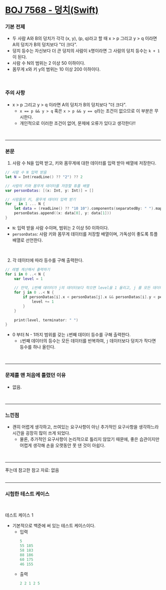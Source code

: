 # [BOJ 7568 - 덩치(Swift)](https://www.acmicpc.net/problem/7568)

### 기본 전제<br/>
 - 두 사람 A와 B의 덩치가 각각 (x, y), (p, q)라고 할 때 x > p 그리고 y > q 이라면 A의 덩치가 B의 덩치보다 "더 크다".<br/>
 - 덩치 등수는 자신보다 더 큰 덩치의 사람이 `k`명이라면 그 사람의 덩치 등수는 `k + 1`이 된다.<br/>
 - 사람 수 N의 범위는 2 이상 50 이하이다.<br/>
 - 몸무게 x와 키 y의 범위는 10 이상 200 이하이다.<br/> 
<br/>

### 주의 사항<br/>
 - x > p 그리고 y > q 이라면 A의 덩치가 B의 덩치보다 "더 크다".<br/>
    - `x == p && y > q` 혹은 `x > p && y == q`라는 조건이 없으므로 이 부분은 무시한다.<br/>
    - 개인적으로 이러한 조건이 없어, 문제에 오류가 있다고 생각한다!!<br/>
<br/>

---
### 본문<br/>

1. 사람 수 N을 입력 받고, 키와 몸무게에 대한 데이터를 입력 받아 배열에 저장한다.<br/>
```Swift
// 사람 수 N 입력 받음
let N = Int(readLine() ?? "2") ?? 2

// 사람의 키와 몸무게 데이터를 저장할 튜플 배열
var personDatas: [(x: Int, y: Int)] = []

// 사람들의 키, 몸무게 데이터 입력 받기
for _ in 1 ... N {
    let data = (readLine() ?? "10 10").components(separatedBy: " ").map{ Int($0) ?? 10 }
    personDatas.append((x: data[0], y: data[1]))
}
```
 - `N`: 입력 받을 사람 수이며, 범위는 2 이상 50 이하이다.<br/>
 - `personDatas`: 사람 키와 몸무게 데이터를 저장할 배열이며, 가독성이 좋도록 튜플 배열로 선언한다.<br/>
 <br/>

2. 각 데이터에 따라 등수를 구해 출력한다.<br/>
```Swift
// 레벨 계산해서 출력하기
for i in 0 ..< N {
    var level = 1
    
    // 만약, i번째 데이터가 j의 데이터보다 작으면 level을 1 올리고, j 를 모든 데이터에 대해 반복함
    for j in 0 ..< N {
        if personDatas[i].x < personDatas[j].x && personDatas[i].y < personDatas[j].y {
            level += 1
        }
    }
    
    print(level, terminator: " ")
}
```
 - 0 부터 N - 1까지 범위를 갖는 `i`번째 데이터 등수를 구해 출력한다.<br/>
    - `i`번째 데이터의 등수는 모든 데이터를 반복하여, `j` 데이터보다 덩치가 작다면 등수를 하나 올린다.<br/> 
<br/>

---
### 문제를 맨 처음에 틀렸던 이유<br/>
- 없음.<br/>
<br/>

---
### 느낀점<br/>
- 괜히 어렵게 생각하고, 쓰여있는 요구사항이 아닌 추가적인 요구사항을 생각하느라 시간을 굉장히 많이 쓰게 되었다.<br/>
    - 물론, 추가적인 요구사항이 논리적으로 틀리지 않았기 때문에, 좋은 습관이지만 어렵게 생각해 손을 오랫동안 못 댄 것이 아쉽다.<br/>
<br/>

--- 
푸는데 참고한 참고 자료: 없음<br/>
<br/>

---
### 시험한 테스트 케이스
<br/>

테스트 케이스 1<br/>
- 기본적으로 백준에 써 있는 테스트 케이스이다.<br/>
    - 입력
        ```Swift
        5
        55 185
        58 183
        88 186
        60 175
        46 155
        ```
    - 출력
        ```Swift
        2 2 1 2 5
        ```
<br/>
